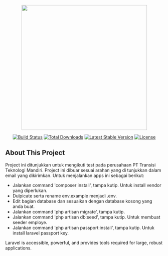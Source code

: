 <p align="center"><img src="https://res.cloudinary.com/dtfbvvkyp/image/upload/v1566331377/laravel-logolockup-cmyk-red.svg" width="400"></p>

<p align="center">
<a href="https://travis-ci.org/laravel/framework"><img src="https://travis-ci.org/laravel/framework.svg" alt="Build Status"></a>
<a href="https://packagist.org/packages/laravel/framework"><img src="https://poser.pugx.org/laravel/framework/d/total.svg" alt="Total Downloads"></a>
<a href="https://packagist.org/packages/laravel/framework"><img src="https://poser.pugx.org/laravel/framework/v/stable.svg" alt="Latest Stable Version"></a>
<a href="https://packagist.org/packages/laravel/framework"><img src="https://poser.pugx.org/laravel/framework/license.svg" alt="License"></a>
</p>

## About This Project

Project ini ditunjukkan untuk mengikuti test pada perusahaan PT Transisi Teknologi Mandiri. Project ini dibuar sesuai arahan yang di tunjukkan dalam email yang dikirimkan. Untuk menjalankan apps ini sebagai berikut:

- Jalankan command 'composer install', tampa kutip. Untuk install vendor yang diperlukan.
- Dulpicate serta rename env.example menjadi .env.
- Edit bagian database dan sesuaikan dengan database kosong yang anda buat.
- Jalankan command 'php artisan migrate', tampa kutip.
- Jalankan command 'php artisan db:seed', tampa kutip. Untuk membuat seeder employe.
- Jalankan command 'php artisan passport:install', tampa kutip. Untuk install laravel passport key.

Laravel is accessible, powerful, and provides tools required for large, robust applications.

